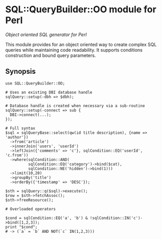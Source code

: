 # SQL::QueryBuilder::OO module for Perl

*Object oriented SQL generator for Perl*

This module provides for an object oriented way to create complex SQL queries
while maintaining code readability. It supports conditions construction and
bound query parameters.

## Synopsis

	use SQL::QueryBuilder::OO;
	
	# Uses an existing DBI database handle
	sqlQuery::setup(-dbh => $dbh);
	
	# Database handle is created when necessary via a sub-routine
	sqlQuery::setup(-connect => sub {
	  DBI->connect(...);
	});
	
	# Full syntax
	$sql = sqlQueryBase::select(qw(id title description), {name => 'author'})
	  ->from('article')
	  ->innerJoin('users', 'userId')
	  ->leftJoin({'comments' => 'c'}, sqlCondition::EQ('userId', 'c.from'))
	  ->where(sqlCondition::AND(
	          sqlCondition::EQ('category')->bind($cat),
	          sqlCondition::NE('hidden')->bind(1)))
	  ->limit(10,20)
	  ->groupBy('title')
	  ->orderBy({'timestamp' => 'DESC'});
	
	$sth = sqlQuery::q($sql)->execute();
	$row = $sth->fetchAssoc();
	$sth->freeResource();
	
	# Overloaded operators
	
	$cond = sqlCondition::EQ('a', 'b') & !sqlCondition::IN('c')->bind([1,2,3]);
	print "$cond";
	# -> (`a` = `b` AND NOT(`c` IN(1,2,3)))
